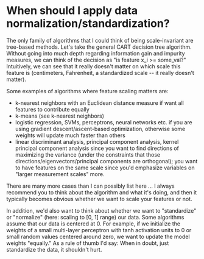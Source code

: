 # When should I apply data normalization/standardization?


The only family of algorithms that I could think of being scale-invariant are tree-based methods. Let's take the general CART decision tree algorithm. Without going into much depth regarding information gain and impurity measures, we can think of the decision as "is feature x_i >= some_val?" Intuitively, we can see that it really doesn't matter on which scale this feature is (centimeters, Fahrenheit, a standardized scale -- it really doesn't matter).


Some examples of algorithms where feature scaling matters are:


- k-nearest neighbors with an Euclidean distance measure if want all features to contribute equally
- k-means (see k-nearest neighbors)
- logistic regression, SVMs, perceptrons, neural networks etc. if you are using gradient descent/ascent-based optimization, otherwise some weights will update much faster than others
- linear discriminant analysis, principal component analysis, kernel principal component analysis since you want to find directions of maximizing the variance (under the constraints that those directions/eigenvectors/principal components are orthogonal); you want to have features on the same scale since you'd emphasize variables on "larger measurement scales" more.


There are many more cases than I can possibly list here ... I always recommend you to think about the algorithm and what it's doing, and then it typically becomes obvious whether we want to scale your features or not.


In addition, we'd also want to think about whether we want to "standardize" or "normalize" (here: scaling to [0, 1] range) our data. Some algorithms assume that our data is centered at 0. For example, if we initialize the weights of a small multi-layer perceptron with tanh activation units to 0 or small random values centered around zero, we want to update the model weights "equally."
As a rule of thumb I'd say: When in doubt, just standardize the data, it shouldn't hurt.   


 
